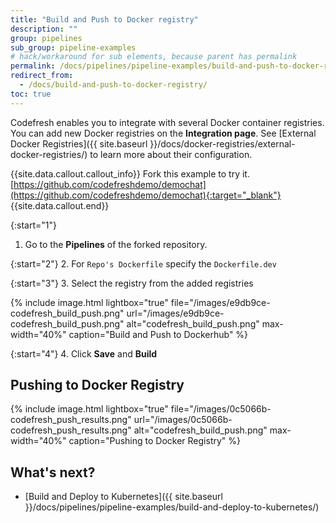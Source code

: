 ```yaml
---
title: "Build and Push to Docker registry"
description: ""
group: pipelines
sub_group: pipeline-examples
# hack/workaround for sub elements, because parent has permalink
permalink: /docs/pipelines/pipeline-examples/build-and-push-to-docker-registry/
redirect_from:
  - /docs/build-and-push-to-docker-registry/
toc: true
---
```

Codefresh enables you to integrate with several Docker container registries. You can add new Docker registries on the **Integration page**. See [External Docker Registries]({{ site.baseurl }}/docs/docker-registries/external-docker-registries/) to learn more about their configuration.

{{site.data.callout.callout_info}}
Fork this example to try it.  [https://github.com/codefreshdemo/demochat](https://github.com/codefreshdemo/demochat){:target="_blank"}
{{site.data.callout.end}}

{:start="1"}
1. Go to the **Pipelines** of the forked repository.

{:start="2"}
2. For `Repo's Dockerfile` specify the `Dockerfile.dev`

{:start="3"}
3. Select the registry from the added registries

{% include 
image.html 
lightbox="true" 
file="/images/e9db9ce-codefresh_build_push.png" 
url="/images/e9db9ce-codefresh_build_push.png"
alt="codefresh_build_push.png" 
max-width="40%"
caption="Build and Push to Dockerhub"
%}

{:start="4"}
4. Click __Save__ and __Build__

## Pushing to Docker Registry

{% include 
image.html 
lightbox="true" 
file="/images/0c5066b-codefresh_push_results.png" 
url="/images/0c5066b-codefresh_push_results.png"
alt="codefresh_build_push.png" 
max-width="40%"
caption="Pushing to Docker Registry"
%}

## What's next?
- [Build and Deploy to Kubernetes]({{ site.baseurl }}/docs/pipelines/pipeline-examples/build-and-deploy-to-kubernetes/)
